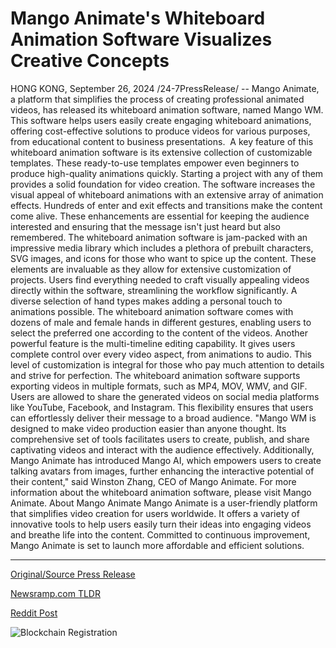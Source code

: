 # Mango Animate's Whiteboard Animation Software Visualizes Creative Concepts

HONG KONG, September 26, 2024 /24-7PressRelease/ -- Mango Animate, a platform that simplifies the process of creating professional animated videos, has released its whiteboard animation software, named Mango WM. This software helps users easily create engaging whiteboard animations, offering cost-effective solutions to produce videos for various purposes, from educational content to business presentations.   A key feature of this whiteboard animation software is its extensive collection of customizable templates. These ready-to-use templates empower even beginners to produce high-quality animations quickly. Starting a project with any of them provides a solid foundation for video creation.  The software increases the visual appeal of whiteboard animations with an extensive array of animation effects. Hundreds of enter and exit effects and transitions make the content come alive. These enhancements are essential for keeping the audience interested and ensuring that the message isn't just heard but also remembered.  The whiteboard animation software is jam-packed with an impressive media library which includes a plethora of prebuilt characters, SVG images, and icons for those who want to spice up the content. These elements are invaluable as they allow for extensive customization of projects. Users find everything needed to craft visually appealing videos directly within the software, streamlining the workflow significantly.  A diverse selection of hand types makes adding a personal touch to animations possible. The whiteboard animation software comes with dozens of male and female hands in different gestures, enabling users to select the preferred one according to the content of the videos.  Another powerful feature is the multi-timeline editing capability. It gives users complete control over every video aspect, from animations to audio. This level of customization is integral for those who pay much attention to details and strive for perfection.  The whiteboard animation software supports exporting videos in multiple formats, such as MP4, MOV, WMV, and GIF. Users are allowed to share the generated videos on social media platforms like YouTube, Facebook, and Instagram. This flexibility ensures that users can effortlessly deliver their message to a broad audience.  "Mango WM is designed to make video production easier than anyone thought. Its comprehensive set of tools facilitates users to create, publish, and share captivating videos and interact with the audience effectively. Additionally, Mango Animate has introduced Mango AI, which empowers users to create talking avatars from images, further enhancing the interactive potential of their content," said Winston Zhang, CEO of Mango Animate.  For more information about the whiteboard animation software, please visit Mango Animate.  About Mango Animate Mango Animate is a user-friendly platform that simplifies video creation for users worldwide. It offers a variety of innovative tools to help users easily turn their ideas into engaging videos and breathe life into the content. Committed to continuous improvement, Mango Animate is set to launch more affordable and efficient solutions. 

---

[Original/Source Press Release](https://www.24-7pressrelease.com/press-release/514665/mango-animates-whiteboard-animation-software-visualizes-creative-concepts)
                    

[Newsramp.com TLDR](https://newsramp.com/curated-news/mango-animate-launches-whiteboard-animation-software-with-comprehensive-features/d3107f0ca3d8a1bf4c3cab4d1fcd5bc3) 

 



[Reddit Post](https://www.reddit.com/r/technology_press/comments/1fpqhp5/mango_animate_launches_whiteboard_animation/) 



![Blockchain Registration](https://cdn.newsramp.app/24-7PressRelease/qrcode/249/26/airyvd63.webp)